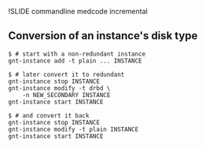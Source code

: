 !SLIDE commandline medcode incremental

## Conversion of an instance's disk type

    $ # start with a non-redundant instance
    gnt-instance add -t plain ... INSTANCE

    $ # later convert it to redundant
    gnt-instance stop INSTANCE
    gnt-instance modify -t drbd \
        -n NEW_SECONDARY INSTANCE
    gnt-instance start INSTANCE

    $ # and convert it back
    gnt-instance stop INSTANCE
    gnt-instance modify -t plain INSTANCE
    gnt-instance start INSTANCE

